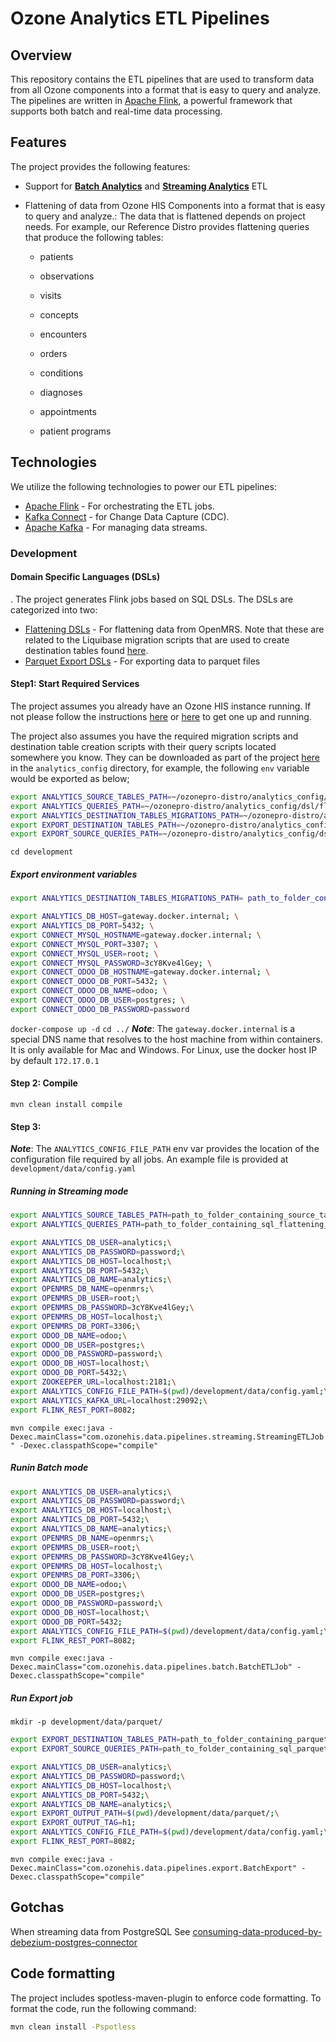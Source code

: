 # Ozone Analytics ETL Pipelines

## Overview

This repository contains the ETL pipelines that are used to transform data from all Ozone components into a format that is easy to query and analyze. The pipelines are written in [Apache Flink](https://ci.apache.org/projects/flink/flink-docs-master/), a powerful framework that supports both batch and real-time data processing.

## Features

The project provides the following features:

- Support for [**Batch Analytics**](https://nightlies.apache.org/flink/flink-docs-master/docs/ops/batch/batch_shuffle/) and [**Streaming Analytics**](https://nightlies.apache.org/flink/flink-docs-master/docs/dev/table/concepts/overview/) ETL

- Flattening of data from Ozone HIS Components into a format that is easy to query and analyze.:
  The data that is flattened depends on project needs. For example, our Reference Distro provides flattening queries that produce the following tables:

  - patients

  - observations

  - visits

  - concepts

  - encounters

  - orders

  - conditions

  - diagnoses

  - appointments

  - patient programs

## Technologies

We utilize the following technologies to power our ETL pipelines:
- [Apache Flink](hhttps://ci.apache.org/projects/flink/flink-docs-master/) - For orchestrating the ETL jobs.
- [Kafka Connect](https://docs.confluent.io/platform/current/connect/index.html) - for Change Data Capture (CDC).
- [Apache Kafka](https://kafka.apache.org/) - For managing data streams.

### Development

#### Domain Specific Languages (DSLs)

. The project generates Flink jobs based on SQL DSLs. The DSLs are categorized into two:
- [Flattening DSLs](https://github.com/ozone-his/ozonepro-distro/analytics_config/dsl/flattening/README.md) - For flattening data from OpenMRS. Note that these are related to the Liquibase migration scripts that are used to create destination tables found [here](https://github.com/ozone-his/ozonepro-distro/analytics_config/liquibase/analytics/).
- [Parquet Export DSLs](https://github.com/ozone-his/ozonepro-distro/analytics_config/dsl/export/README.md) - For exporting data to parquet files

#### Step1:  Start Required Services

The project assumes you already have an Ozone HIS instance running. If not please follow the instructions [here](https://github.com/ozone-his/ozone-docker) or [here](https://github.com/ozone-his/ozonepro-docker) to get one up and running.

The project also assumes you have the required migration scripts and destination table creation scripts with their query scripts located somewhere you know. They can be downloaded as part of the project [here](https://github.com/ozone-his/ozonepro-distro) in the `analytics_config` directory, for example, the following `env` variable would be exported as below;

```bash
export ANALYTICS_SOURCE_TABLES_PATH=~/ozonepro-distro/analytics_config/dsl/flattening/tables/;
export ANALYTICS_QUERIES_PATH=~/ozonepro-distro/analytics_config/dsl/flattening/queries/;
export ANALYTICS_DESTINATION_TABLES_MIGRATIONS_PATH=~/ozonepro-distro/analytics_config/liquibase/analytics/;
export EXPORT_DESTINATION_TABLES_PATH=~/ozonepro-distro/analytics_config/dsl/export/tables/;
export EXPORT_SOURCE_QUERIES_PATH=~/ozonepro-distro/analytics_config/dsl/export/queries;
```

```cd development```

##### Export environment variables

```bash
export ANALYTICS_DESTINATION_TABLES_MIGRATIONS_PATH= path_to_folder_containing_liquibase_destination_tables_migrations;\
```

```bash
export ANALYTICS_DB_HOST=gateway.docker.internal; \
export ANALYTICS_DB_PORT=5432; \
export CONNECT_MYSQL_HOSTNAME=gateway.docker.internal; \
export CONNECT_MYSQL_PORT=3307; \
export CONNECT_MYSQL_USER=root; \
export CONNECT_MYSQL_PASSWORD=3cY8Kve4lGey; \
export CONNECT_ODOO_DB_HOSTNAME=gateway.docker.internal; \
export CONNECT_ODOO_DB_PORT=5432; \
export CONNECT_ODOO_DB_NAME=odoo; \
export CONNECT_ODOO_DB_USER=postgres; \
export CONNECT_ODOO_DB_PASSWORD=password
```

```docker-compose up -d```
```cd ../```
***Note***: The `gateway.docker.internal` is a special DNS name that resolves to the host machine from within containers. It is only available for Mac and Windows. For Linux, use the docker host IP by default ```172.17.0.1```

#### Step 2: Compile

```mvn clean install compile```

#### Step 3:

***Note***: The `ANALYTICS_CONFIG_FILE_PATH` env var provides the location of the configuration file required by all jobs. An example file is provided at `development/data/config.yaml`

##### Running in Streaming mode

```bash
export ANALYTICS_SOURCE_TABLES_PATH=path_to_folder_containing_source_tables_to_query_from;\
export ANALYTICS_QUERIES_PATH=path_to_folder_containing_sql_flattening_queries;\
```

```bash
export ANALYTICS_DB_USER=analytics;\
export ANALYTICS_DB_PASSWORD=password;\
export ANALYTICS_DB_HOST=localhost;\
export ANALYTICS_DB_PORT=5432;\
export ANALYTICS_DB_NAME=analytics;\
export OPENMRS_DB_NAME=openmrs;\
export OPENMRS_DB_USER=root;\
export OPENMRS_DB_PASSWORD=3cY8Kve4lGey;\
export OPENMRS_DB_HOST=localhost;\
export OPENMRS_DB_PORT=3306;\
export ODOO_DB_NAME=odoo;\
export ODOO_DB_USER=postgres;\
export ODOO_DB_PASSWORD=password;\
export ODOO_DB_HOST=localhost;\
export ODOO_DB_PORT=5432;\
export ZOOKEEPER_URL=localhost:2181;\
export ANALYTICS_CONFIG_FILE_PATH=$(pwd)/development/data/config.yaml;\
export ANALYTICS_KAFKA_URL=localhost:29092;\
export FLINK_REST_PORT=8082;
```

```mvn compile exec:java -Dexec.mainClass="com.ozonehis.data.pipelines.streaming.StreamingETLJob" -Dexec.classpathScope="compile"```

##### Runin Batch mode

```bash
export ANALYTICS_DB_USER=analytics;\
export ANALYTICS_DB_PASSWORD=password;\
export ANALYTICS_DB_HOST=localhost;\
export ANALYTICS_DB_PORT=5432;\
export ANALYTICS_DB_NAME=analytics;\
export OPENMRS_DB_NAME=openmrs;\
export OPENMRS_DB_USER=root;\
export OPENMRS_DB_PASSWORD=3cY8Kve4lGey;\
export OPENMRS_DB_HOST=localhost;\
export OPENMRS_DB_PORT=3306;\
export ODOO_DB_NAME=odoo;\
export ODOO_DB_USER=postgres;\
export ODOO_DB_PASSWORD=password;\
export ODOO_DB_HOST=localhost;\
export ODOO_DB_PORT=5432;
export ANALYTICS_CONFIG_FILE_PATH=$(pwd)/development/data/config.yaml;\
export FLINK_REST_PORT=8082;
```

```mvn compile exec:java -Dexec.mainClass="com.ozonehis.data.pipelines.batch.BatchETLJob" -Dexec.classpathScope="compile"```

##### Run Export job

```mkdir -p development/data/parquet/```

```bash
export EXPORT_DESTINATION_TABLES_PATH=path_to_folder_containing_parquet_destination_tables_to_query_to;
export EXPORT_SOURCE_QUERIES_PATH=path_to_folder_containing_sql_parquet_queries;
```

```bash
export ANALYTICS_DB_USER=analytics;\
export ANALYTICS_DB_PASSWORD=password;\
export ANALYTICS_DB_HOST=localhost;\
export ANALYTICS_DB_PORT=5432;\
export ANALYTICS_DB_NAME=analytics;\
export EXPORT_OUTPUT_PATH=$(pwd)/development/data/parquet/;\
export EXPORT_OUTPUT_TAG=h1;
export ANALYTICS_CONFIG_FILE_PATH=$(pwd)/development/data/config.yaml;\
export FLINK_REST_PORT=8082;
```

```mvn compile exec:java -Dexec.mainClass="com.ozonehis.data.pipelines.export.BatchExport" -Dexec.classpathScope="compile"```

## Gotchas

When streaming data from PostgreSQL See
[consuming-data-produced-by-debezium-postgres-connector](https://nightlies.apache.org/flink/flink-docs-master/docs/connectors/table/formats/debezium/#consuming-data-produced-by-debezium-postgres-connector)

## Code formatting

The project includes spotless-maven-plugin to enforce code formatting. To format the code, run the following command:

```bash
mvn clean install -Pspotless
```

